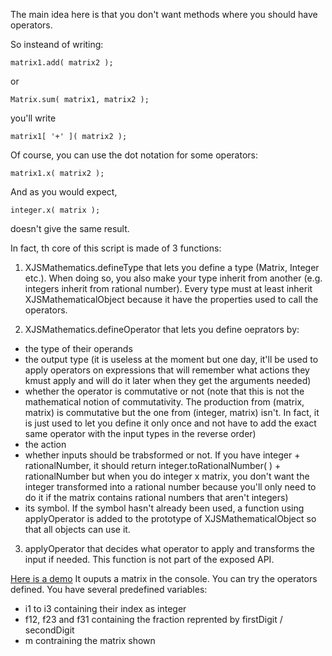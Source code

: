 The main idea here is that you don't want methods where you should have operators.

So insteand of writing:
```
matrix1.add( matrix2 );
```
or
```
Matrix.sum( matrix1, matrix2 );
```
you'll write
```
matrix1[ '+' ]( matrix2 );
```

Of course, you can use the dot notation for some operators:
```
matrix1.x( matrix2 );
```

And as you would expect,
```
integer.x( matrix );
```
doesn't give the same result.

In fact, th core of this script is made of 3 functions:

1) XJSMathematics.defineType that lets you define a type (Matrix, Integer etc.).
When doing so, you also make your type inherit from another (e.g. integers inherit from rational number).
Every type must at least inherit XJSMathematicalObject because it have the properties used to call the operators.

2) XJSMathematics.defineOperator that lets you define oeprators by:
- the type of their operands
- the output type (it is useless at the moment but one day, it'll be used to apply operators on expressions that will remember what actions they kmust apply and will do it later when they get the arguments needed)
- whether the operator is commutative or not (note that this is not the mathematical notion of commutativity. The production from (matrix, matrix) is commutative but the one from (integer, matrix) isn't. In fact, it is just used to let you define it only once and not have to add the exact same operator with the input types in the reverse order)
- the action
- whether inputs should be trabsformed or not. If you have integer + rationalNumber, it should return integer.toRationalNumber( ) + rationalNumber but when you do integer x matrix, you don't want the integer transformed into a rational number because you'll only need to do it if the matrix contains rational numbers that aren't integers)
- its symbol. If the symbol hasn't already been used, a function using applyOperator is added to the prototype of XJSMathematicalObject so that all objects can use it.

3) applyOperator that decides what operator to apply and transforms the input if needed. This function is not part of the exposed API.

[Here is a demo](http://xjslib.github.com/src/XJSMathematics/demo/XJSMathematics.html)
It ouputs a matrix in the console.
You can try the operators defined.
You have several predefined variables:
- i1 to i3 containing their index as integer
- f12, f23 and f31 containing the fraction reprented by firstDigit / secondDigit
- m contraining the matrix shown